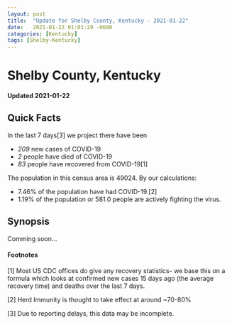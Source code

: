 ```yaml
---
layout: post
title:  "Update for Shelby County, Kentucky - 2021-01-22"
date:   2021-01-22 01:01:29 -0600
categories: [Kentucky]
tags: [Shelby-Kentucky]
---
```


# Shelby County, Kentucky
#### Updated 2021-01-22

## Quick Facts

In the last 7 days[3] we project there have been
- *209* new cases of COVID-19
- *2* people have died of COVID-19
- *83* people have recovered from COVID-19[1]

The population in this census area is 49024. By our calculations:
- 7.46% of the population have had COVID-19.[2]
- 1.19% of the population or 581.0 people are actively fighting the virus.

## Synopsis

Comming soon...


#### Footnotes

[1] Most US CDC offices do give any recovery statistics- we base this on a formula which looks at confirmed new cases
15 days ago (the average recovery time) and deaths over the last 7 days.

[2] Herd Immunity is thought to take effect at around ~70-80%

[3] Due to reporting delays, this data may be incomplete.
 
    